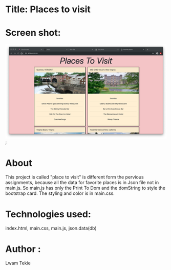 # Title: Places to visit 

# Screen shot:

![image](https://github.com/Lwamtekie/favorite_places/blob/master/screenshots/Screen%20Shot%202019-04-27%20at%209.19.36%20AM.png);


# About
This project is called "place to visit" is different form the pervious assignments, because all the data for favorite places is in Json file not in main.js. So main.js has only the Print To Dom and the domString to style the bootstrap card. The styling and color is in main.css.

# Technologies used: 

index.html, main.css, main.js, json.data(db)


# Author :
 Lwam Tekie